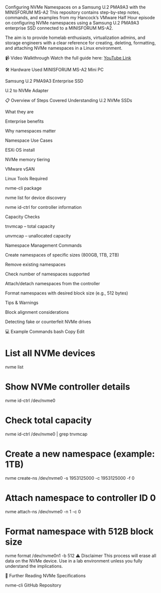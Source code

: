 Configuring NVMe Namespaces on a Samsung U.2 PMA9A3 with the MINISFORUM MS-A2
This repository contains step-by-step notes, commands, and examples from my Hancock’s VMware Half Hour episode on configuring NVMe namespaces using a Samsung U.2 PMA9A3 enterprise SSD connected to a MINISFORUM MS-A2.

The aim is to provide homelab enthusiasts, virtualization admins, and storage engineers with a clear reference for creating, deleting, formatting, and attaching NVMe namespaces in a Linux environment.

📹 Video Walkthrough
Watch the full guide here: [YouTube Link](https://youtu.be/SVsMpnv3JPc?si=HZyjPtjykt_KRUVI)

🛠 Hardware Used
MINISFORUM MS-A2 Mini PC

Samsung U.2 PMA9A3 Enterprise SSD

U.2 to NVMe Adapter

📋 Overview of Steps Covered
Understanding U.2 NVMe SSDs

What they are

Enterprise benefits

Why namespaces matter

Namespace Use Cases

ESXi OS install

NVMe memory tiering

VMware vSAN

Linux Tools Required

nvme-cli package

nvme list for device discovery

nvme id-ctrl for controller information

Capacity Checks

tnvmcap – total capacity

unvmcap – unallocated capacity

Namespace Management Commands

Create namespaces of specific sizes (800GB, 1TB, 2TB)

Remove existing namespaces

Check number of namespaces supported

Attach/detach namespaces from the controller

Format namespaces with desired block size (e.g., 512 bytes)

Tips & Warnings

Block alignment considerations

Detecting fake or counterfeit NVMe drives

💻 Example Commands
bash
Copy
Edit
# List all NVMe devices
nvme list

# Show NVMe controller details
nvme id-ctrl /dev/nvme0

# Check total capacity
nvme id-ctrl /dev/nvme0 | grep tnvmcap

# Create a new namespace (example: 1TB)
nvme create-ns /dev/nvme0 -s 1953125000 -c 1953125000 -f 0

# Attach namespace to controller ID 0
nvme attach-ns /dev/nvme0 -n 1 -c 0

# Format namespace with 512B block size
nvme format /dev/nvme0n1 -b 512
⚠ Disclaimer
This process will erase all data on the NVMe device. Use in a lab environment unless you fully understand the implications.

🔗 Further Reading
NVMe Specifications

nvme-cli GitHub Repository


